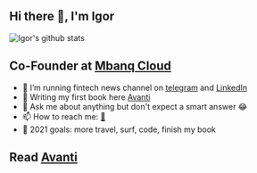 ## Hi there 👋, I'm Igor

![Igor's github stats](https://github-readme-stats.vercel.app/api?username=igorkosta&show_icons=true&theme=merko)

## Co-Founder at [Mbanq Cloud](https://mbanq.com/cloud)

- 🔭 I’m running fintech news channel on [telegram](https://t.me/fintechnewz) and [LinkedIn](https://www.linkedin.com/company/fintechnewz)
- 📕 Writing my first book here [Avanti](https://ryan-raiz.github.io/avanti/)
- 💬 Ask me about anything but don't expect a smart answer 😂
- 📫 How to reach me: [📧](mailto:igor.kostyuchenok@gmail.com)
- 🥅 2021 goals: more travel, surf, code, finish my book

## Read [Avanti](https://ryan-raiz.github.io/avanti/)
